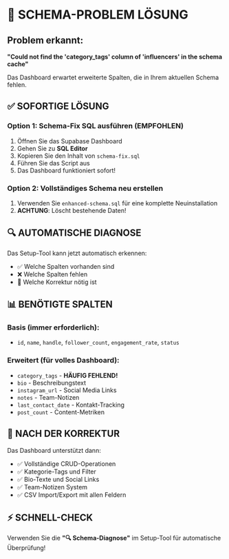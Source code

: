 # 🚨 SCHEMA-PROBLEM LÖSUNG

## Problem erkannt:
**"Could not find the 'category_tags' column of 'influencers' in the schema cache"**

Das Dashboard erwartet erweiterte Spalten, die in Ihrem aktuellen Schema fehlen.

## ✅ SOFORTIGE LÖSUNG

### Option 1: Schema-Fix SQL ausführen (EMPFOHLEN)
1. Öffnen Sie das Supabase Dashboard
2. Gehen Sie zu **SQL Editor**
3. Kopieren Sie den Inhalt von `schema-fix.sql`
4. Führen Sie das Script aus
5. Das Dashboard funktioniert sofort!

### Option 2: Vollständiges Schema neu erstellen
1. Verwenden Sie `enhanced-schema.sql` für eine komplette Neuinstallation
2. **ACHTUNG**: Löscht bestehende Daten!

## 🔍 AUTOMATISCHE DIAGNOSE

Das Setup-Tool kann jetzt automatisch erkennen:
- ✅ Welche Spalten vorhanden sind
- ❌ Welche Spalten fehlen
- 🔧 Welche Korrektur nötig ist

## 📊 BENÖTIGTE SPALTEN

### Basis (immer erforderlich):
- `id`, `name`, `handle`, `follower_count`, `engagement_rate`, `status`

### Erweitert (für volles Dashboard):
- `category_tags` - **HÄUFIG FEHLEND!**
- `bio` - Beschreibungstext
- `instagram_url` - Social Media Links
- `notes` - Team-Notizen
- `last_contact_date` - Kontakt-Tracking
- `post_count` - Content-Metriken

## 🚀 NACH DER KORREKTUR

Das Dashboard unterstützt dann:
- ✅ Vollständige CRUD-Operationen
- ✅ Kategorie-Tags und Filter
- ✅ Bio-Texte und Social Links
- ✅ Team-Notizen System
- ✅ CSV Import/Export mit allen Feldern

## ⚡ SCHNELL-CHECK

Verwenden Sie die **"🔍 Schema-Diagnose"** im Setup-Tool für automatische Überprüfung!
